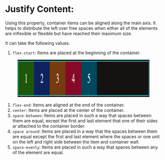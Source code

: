 # Justify Content:

Using this property, container items can be aligned along the main axis. It helps to distribute the left over free spaces when either all of the elements are inflexible or flexible but have reached their maximum size.

It can take the following values.

1. `flex-start`: Items are placed at the beginning of the container.
<figure>
<img src="../assets/justify-content/start.png" alt="flex direction reverse column" height="120" width="720" />
</figure>

1. `flex-end`: Items are aligned at the end of the container.
1. `center`: Items are placed at the center of the container.
1. `space-between`: Items are placed in such a way that spaces between them are equal, except the first and last element that one of their sides ar attached to the container border.
1. `space around`: Items are placed in a way that the spaces between them are equal except the first and last element where the spaces or one unit on the left and right side between the item and container wall.
1. `space-evenly`: Items are placed in such a way that spaces between any of the element are equal.
